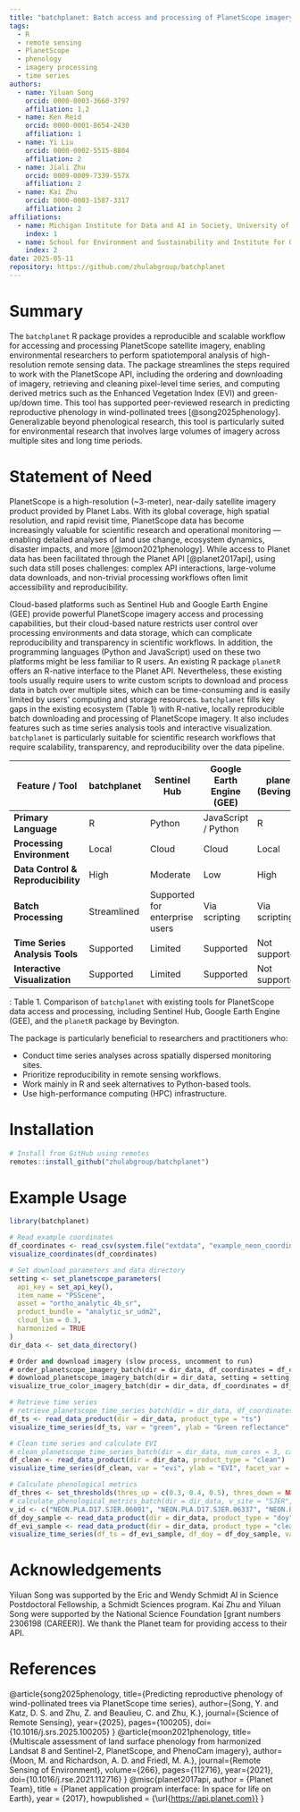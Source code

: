 ```yaml
---
title: "batchplanet: Batch access and processing of PlanetScope imagery for spatiotemporal analysis in R"
tags:
  - R
  - remote sensing
  - PlanetScope
  - phenology
  - imagery processing
  - time series
authors:
  - name: Yiluan Song
    orcid: 0000-0003-3660-3797
    affiliation: 1,2
  - name: Ken Reid
    orcid: 0000-0001-8654-2430
    affiliation: 1
  - name: Yi Liu
    orcid: 0000-0002-5515-8804
    affiliation: 2
  - name: Jiali Zhu
    orcid: 0009-0009-7339-557X
    affiliation: 2
  - name: Kai Zhu
    orcid: 0000-0003-1587-3317
    affiliation: 2
affiliations:
  - name: Michigan Institute for Data and AI in Society, University of Michigan, Ann Arbor, MI, USA
    index: 1
  - name: School for Environment and Sustainability and Institute for Global Change Biology, University of Michigan, Ann Arbor, MI, USA
    index: 2
date: 2025-05-11
repository: https://github.com/zhulabgroup/batchplanet
---
```


# Summary

The `batchplanet` R package provides a reproducible and scalable workflow for accessing and processing PlanetScope satellite imagery, enabling environmental researchers to perform spatiotemporal analysis of high-resolution remote sensing data. The package streamlines the steps required to work with the PlanetScope API, including the ordering and downloading of imagery, retrieving and cleaning pixel-level time series, and computing derived metrics such as the Enhanced Vegetation Index (EVI) and green-up/down time. This tool has supported peer-reviewed research in predicting reproductive phenology in wind-pollinated trees [@song2025phenology]. Generalizable beyond phenological research, this tool is particularly suited for environmental research that involves large volumes of imagery across multiple sites and long time periods.

# Statement of Need

PlanetScope is a high-resolution (~3-meter), near-daily satellite imagery product provided by Planet Labs. With its global coverage, high spatial resolution, and rapid revisit time, PlanetScope data has become increasingly valuable for scientific research and operational monitoring — enabling detailed analyses of land use change, ecosystem dynamics, disaster impacts, and more [@moon2021phenology]. While access to Planet data has been facilitated through the Planet API [@planet2017api], using such data still poses challenges: complex API interactions, large-volume data downloads, and non-trivial processing workflows often limit accessibility and reproducibility.

Cloud-based platforms such as Sentinel Hub and Google Earth Engine (GEE) provide powerful PlanetScope imagery access and processing capabilities, but their cloud-based nature restricts user control over processing environments and data storage, which can complicate reproducibility and transparency in scientific workflows. In addition, the programming languages (Python and JavaScript) used on these two platforms might be less familiar to R users. An existing R package `planetR` offers an R-native interface to the Planet API. Nevertheless, these existing tools usually require users to write custom scripts to download and process data in batch over multiple sites, which can be time-consuming and is easily limited by users' computing and storage resources. `batchplanet` fills key gaps in the existing ecosystem (Table 1) with R-native, locally reproducible batch downloading and processing of PlanetScope imagery. It also includes features such as time series analysis tools and interactive visualization. `batchplanet` is particularly suitable for scientific research workflows that require scalability, transparency, and reproducibility over the data pipeline.


| Feature / Tool                        | **batchplanet**                  | **Sentinel Hub**                 | **Google Earth Engine (GEE)**        | **planetR (Bevington)**           |
|---------------------------------------|----------------------------------|----------------------------------|--------------------------------------|-----------------------------------|
| **Primary Language**                  | R                                | Python                           | JavaScript / Python                  | R                                 |
| **Processing Environment**            | Local                            | Cloud                            | Cloud                                | Local                             |
| **Data Control & Reproducibility**    | High                             | Moderate                         | Low                                  | High                              |
| **Batch Processing**                  | Streamlined                      | Supported for enterprise users   | Via scripting                        | Via scripting                     |
| **Time Series Analysis Tools**        | Supported                        | Limited                          | Supported                            | Not supported                     |
| **Interactive Visualization**         | Supported                        | Limited                          | Supported                            | Not supported                     |
: Table 1. Comparison of `batchplanet` with existing tools for PlanetScope data access and processing, including Sentinel Hub, Google Earth Engine (GEE), and the `planetR` package by Bevington.

The package is particularly beneficial to researchers and practitioners who:
- Conduct time series analyses across spatially dispersed monitoring sites.
- Prioritize reproducibility in remote sensing workflows.
- Work mainly in R and seek alternatives to Python-based tools.
- Use high-performance computing (HPC) infrastructure.

# Installation

```r
# Install from GitHub using remotes
remotes::install_github("zhulabgroup/batchplanet")
```

# Example Usage
```r
library(batchplanet)

# Read example coordinates
df_coordinates <- read_csv(system.file("extdata", "example_neon_coordinates.csv", package = "batchplanet"))
visualize_coordinates(df_coordinates)
```

```r
# Set download parameters and data directory
setting <- set_planetscope_parameters(
  api_key = set_api_key(),
  item_name = "PSScene",
  asset = "ortho_analytic_4b_sr",
  product_bundle = "analytic_sr_udm2",
  cloud_lim = 0.3,
  harmonized = TRUE
)
dir_data <- set_data_directory()
```

```e
# Order and download imagery (slow process, uncomment to run)
# order_planetscope_imagery_batch(dir = dir_data, df_coordinates = df_coordinates, v_site = c("HARV", "SJER"), v_year = 2024, setting = setting)
# download_planetscope_imagery_batch(dir = dir_data, setting = setting, num_cores = 3)
visualize_true_color_imagery_batch(dir = dir_data, df_coordinates = df_coordinates)
```

```r
# Retrieve time series
# retrieve_planetscope_time_series_batch(dir = dir_data, df_coordinates = df_coordinates, num_cores = 10)
df_ts <- read_data_product(dir = dir_data, product_type = "ts")
visualize_time_series(df_ts, var = "green", ylab = "Green reflectance", facet_var = "site", smooth = F)
```

```r
# Clean time series and calculate EVI
# clean_planetscope_time_series_batch(dir = dir_data, num_cores = 3, calculate_evi = T)
df_clean <- read_data_product(dir = dir_data, product_type = "clean")
visualize_time_series(df_clean, var = "evi", ylab = "EVI", facet_var = "site", smooth = T)
```

```r
# Calculate phenological metrics
df_thres <- set_thresholds(thres_up = c(0.3, 0.4, 0.5), thres_down = NULL)
# calculate_phenological_metrics_batch(dir = dir_data, v_site = "SJER", v_group = "Quercus", df_thres = df_thres, var_index = "evi", num_cores = 3)
v_id <- c("NEON.PLA.D17.SJER.06001", "NEON.PLA.D17.SJER.06337", "NEON.PLA.D17.SJER.06310")
df_doy_sample <- read_data_product(dir = dir_data, product_type = "doy") %>% filter(id %in% v_id)
df_evi_sample <- read_data_product(dir = dir_data, product_type = "clean") %>% filter(id %in% v_id)
visualize_time_series(df_ts = df_evi_sample, df_doy = df_doy_sample, var = "evi", ylab = "EVI", facet_var = "id", smooth = T)
```

# Acknowledgements
Yiluan Song was supported by the Eric and Wendy Schmidt AI in Science Postdoctoral Fellowship, a Schmidt Sciences program. Kai Zhu and Yiluan Song were supported by the National Science Foundation [grant numbers 2306198 (CAREER)]. We thank the Planet team for providing access to their API.

# References
@article{song2025phenology,
  title={Predicting reproductive phenology of wind-pollinated trees via PlanetScope time series},
  author={Song, Y. and Katz, D. S. and Zhu, Z. and Beaulieu, C. and Zhu, K.},
  journal={Science of Remote Sensing},
  year={2025},
  pages={100205},
  doi={10.1016/j.srs.2025.100205}
}
@article{moon2021phenology,
  title={Multiscale assessment of land surface phenology from harmonized Landsat 8 and Sentinel-2, PlanetScope, and PhenoCam imagery},
  author={Moon, M. and Richardson, A. D. and Friedl, M. A.},
  journal={Remote Sensing of Environment},
  volume={266},
  pages={112716},
  year={2021},
  doi={10.1016/j.rse.2021.112716}
}
@misc{planet2017api,
  author = {Planet Team},
  title = {Planet application program interface: In space for life on Earth},
  year = {2017},
  howpublished = {\url{https://api.planet.com}}
}
